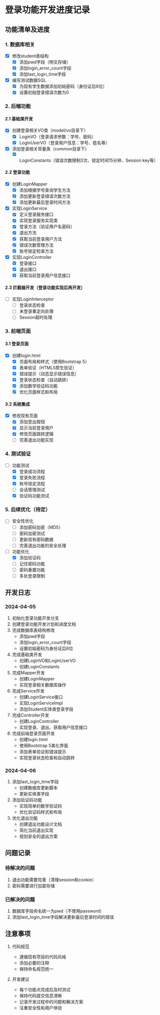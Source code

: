 # 登录功能开发进度记录

## 功能清单及进度
### 1. 数据库相关
- [x] 修改student表结构
  - [x] 添加pwd字段（明文存储）
  - [x] 添加login_error_count字段
  - [x] 添加last_login_time字段
- [x] 编写测试数据SQL
  - [x] 为现有学生数据添加初始密码（身份证后6位）
  - [x] 设置初始登录错误次数为0

### 2. 后端功能
#### 2.1 基础类开发
- [x] 创建登录相关VO类（model/vo目录下）
  - [x] LoginVO（登录请求参数：学号、密码）
  - [x] LoginUserVO（登录用户信息：学号、姓名等）
- [x] 添加登录相关常量类（common目录下）
  - [x] LoginConstants（错误次数限制3次、锁定时间15分钟、Session key等）

#### 2.2 登录功能
- [x] 创建LoginMapper
  - [x] 添加根据学号查询学生方法
  - [x] 添加更新登录错误次数方法
  - [x] 添加更新最后登录时间方法
- [x] 实现LoginService
  - [x] 定义登录服务接口
  - [x] 实现登录服务实现类
  - [x] 登录方法（验证用户名密码）
  - [x] 退出方法
  - [x] 获取当前登录用户方法
  - [x] 错误次数管理方法
  - [x] 账号锁定检查方法
- [x] 实现LoginController
  - [x] 登录接口
  - [x] 退出接口
  - [x] 获取当前登录用户信息接口

#### 2.3 拦截器开发（登录功能实现后再开发）
- [ ] 实现LoginInterceptor
  - [ ] 登录状态检查
  - [ ] 未登录重定向处理
  - [ ] Session超时处理

### 3. 前端页面
#### 3.1 登录页面
- [x] 创建login.html
  - [x] 页面布局和样式（使用Bootstrap 5）
  - [x] 表单验证（HTML5原生验证）
  - [x] 错误提示（动态显示错误信息）
  - [x] 登录状态检查（自动跳转）
  - [x] 添加数学验证码功能
  - [x] 优化页面样式和布局

#### 3.2 系统集成
- [x] 修改现有页面
  - [x] 添加登出按钮
  - [x] 显示当前登录用户
  - [x] 修改页面跳转逻辑
  - [ ] 完善退出功能实现

### 4. 测试验证
- [ ] 功能测试
  - [x] 登录成功流程
  - [x] 登录失败流程
  - [x] 账号锁定流程
  - [ ] 会话管理测试
  - [x] 验证码功能测试

### 5. 后续优化（待定）
- [ ] 安全性优化
  - [ ] 添加密码加密（MD5）
  - [ ] 密码加密测试
  - [ ] 更新现有密码数据
  - [ ] 完善退出功能的安全处理
- [ ] 功能优化
  - [x] 添加验证码
  - [ ] 记住密码功能
  - [ ] 密码重置功能
  - [ ] 多处登录限制

## 开发日志
### 2024-04-05
1. 初始化登录功能开发分支
2. 创建登录功能开发计划和进度文档
3. 完成数据库表结构修改
   - 添加pwd字段
   - 添加login_error_count字段
   - 设置初始密码为身份证后6位
4. 完成基础类开发
   - 创建LoginVO和LoginUserVO
   - 创建LoginConstants
5. 完成Mapper开发
   - 创建LoginMapper
   - 实现登录相关数据库操作
6. 完成Service开发
   - 创建LoginService接口
   - 实现LoginServiceImpl
   - 添加Student实体类登录字段
7. 完成Controller开发
   - 创建LoginController
   - 实现登录、退出、获取用户信息接口
8. 完成前端登录页面开发
   - 创建login.html
   - 使用Bootstrap 5美化界面
   - 添加表单验证和错误提示
   - 实现登录状态检查和自动跳转

### 2024-04-06
1. 添加last_login_time字段
   - 创建数据库更新脚本
   - 更新实体类字段
2. 添加验证码功能
   - 实现简单的数学验证码
   - 优化验证码样式和布局
3. 优化退出功能
   - 创建退出功能设计文档
   - 简化当前退出实现
   - 规划安全的退出方案

## 问题记录
### 待解决的问题
1. 退出功能需要完善（清理session和cookie）
2. 密码需要进行加密存储

### 已解决的问题
1. 数据库字段命名统一为pwd（不使用password）
2. 添加last_login_time字段解决更新最后登录时间的错误

## 注意事项
1. 代码规范
   - 遵循现有项目的代码风格
   - 添加必要的注释
   - 保持命名规范统一

2. 开发建议
   - 每个功能点完成后及时测试
   - 保持代码提交信息清晰
   - 记录开发过程中的问题和解决方案
   - 注重安全性和用户体验